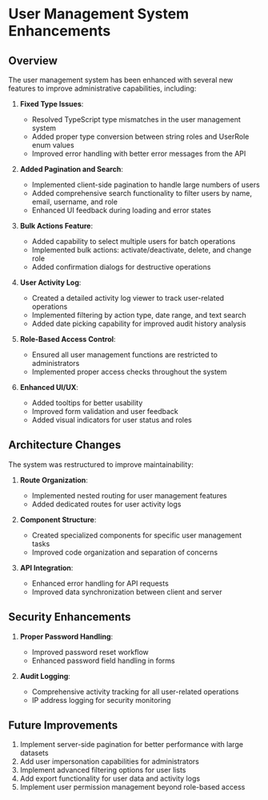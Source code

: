 # User Management System Enhancements

## Overview
The user management system has been enhanced with several new features to improve administrative capabilities, including:

1. **Fixed Type Issues**: 
   - Resolved TypeScript type mismatches in the user management system
   - Added proper type conversion between string roles and UserRole enum values
   - Improved error handling with better error messages from the API

2. **Added Pagination and Search**:
   - Implemented client-side pagination to handle large numbers of users
   - Added comprehensive search functionality to filter users by name, email, username, and role
   - Enhanced UI feedback during loading and error states

3. **Bulk Actions Feature**:
   - Added capability to select multiple users for batch operations
   - Implemented bulk actions: activate/deactivate, delete, and change role
   - Added confirmation dialogs for destructive operations

4. **User Activity Log**:
   - Created a detailed activity log viewer to track user-related operations
   - Implemented filtering by action type, date range, and text search
   - Added date picking capability for improved audit history analysis

5. **Role-Based Access Control**:
   - Ensured all user management functions are restricted to administrators
   - Implemented proper access checks throughout the system

6. **Enhanced UI/UX**:
   - Added tooltips for better usability
   - Improved form validation and user feedback
   - Added visual indicators for user status and roles

## Architecture Changes
The system was restructured to improve maintainability:

1. **Route Organization**:
   - Implemented nested routing for user management features
   - Added dedicated routes for user activity logs

2. **Component Structure**:
   - Created specialized components for specific user management tasks
   - Improved code organization and separation of concerns

3. **API Integration**:
   - Enhanced error handling for API requests
   - Improved data synchronization between client and server

## Security Enhancements
1. **Proper Password Handling**:
   - Improved password reset workflow
   - Enhanced password field handling in forms

2. **Audit Logging**:
   - Comprehensive activity tracking for all user-related operations
   - IP address logging for security monitoring

## Future Improvements
1. Implement server-side pagination for better performance with large datasets
2. Add user impersonation capabilities for administrators
3. Implement advanced filtering options for user lists
4. Add export functionality for user data and activity logs
5. Implement user permission management beyond role-based access 